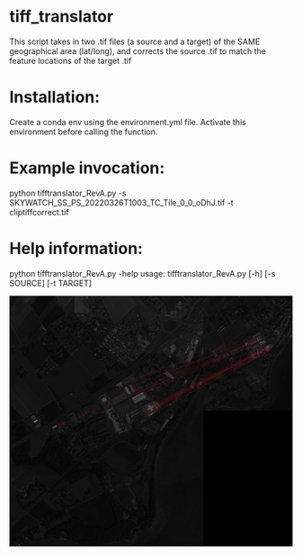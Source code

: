 # tiff_translator
This script takes in two .tif files (a source and a target) of the SAME geographical area (lat/long), and corrects the source .tif to match the feature locations of the target .tif

# Installation:
Create a conda env using the environment.yml file. Activate this environment before calling the function.

# Example invocation:
python tifftranslator_RevA.py -s SKYWATCH_SS_PS_20220326T1003_TC_Tile_0_0_oDhJ.tif -t cliptiffcorrect.tif

# Help information:
python tifftranslator_RevA.py -help
usage: tifftranslator_RevA.py [-h] [-s SOURCE] [-t TARGET]

![matched_example](assets/matchedImage.jpg)
